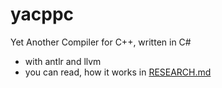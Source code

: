# yacppc

Yet Another Compiler for C++, written in C#


- with antlr and llvm
- you can read, how it works in [RESEARCH.md](https://github.com/svpra/normal-compiler/blob/main/RESEARCH.md)
